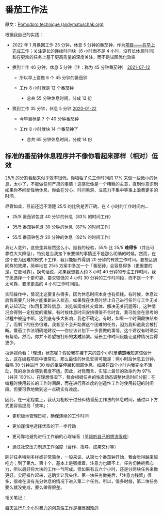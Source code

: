 # 番茄工作法

原文：[Pomodoro technique (andymatuschak.org)](https://notes.andymatuschak.org/zRtoDFQZWq5WYcN1dJH52wKXuKCT4s62B78)

根据我自己的实践：

- 2022 年 1 月换回工作 25 分钟，休息 5 分钟的番茄钟，作为[项目——在早上完成工作](https://notes.andymatuschak.org/z75qcWeAULZeQGbsKTmP2rXezBezxbTp9xL8H)；关注更长的连续时间块（6 小时而不是 4 小时，没有长休息时间）和在更难的任务上基于更高质量的深度关注，而不是试图优化效率

- 换到工作 40 分钟，休息 5 分钟（注：称为 45 分钟番茄钟） [2021-07-12](https://notes.andymatuschak.org/z2An8A72dXYUn5Z5HhLHJ7kC9H9SwRVH2HbM)

  - 所以早上要做 6 个 45 分钟的番茄钟

  - 工作 8 小时就是 12 个番茄钟

    - 总共 55 分钟休息时间，分成 12 份

- 换到工作 35 分钟，休息 5 分钟 [2020-01-22](https://notes.andymatuschak.org/z8ADGLGQuMmy2sEWp7sHdsiCscdJNrChxPEi3)

  - 今早目标是 7 个 40 分钟番茄钟

  - 工作 8 小时就快 14 个番茄钟了

    - 总共 65 分钟休息时间，分成 14 份

## 标准的番茄钟休息程序并不像你看起来那样（相对）低效

25/5 的分割看起来似乎效率很低。你牺牲了总工作时间的 17% 来做一些微小的休息，太小了，不能做任何严肃的事情！这感觉像是一个糟糕的主意，直到你意识到如果你**不**间断性地休息，你会在分心、时间黑洞、注意力不集中等事上浪费更多的时间。

尽管如此，目前还远不清楚 25/5 的比例是否正确。在 4 小时的工作时间内...

- 25/5 番茄钟包含 40 分钟的休息（83% 的时间工作）

- 35/5 番茄钟包含 30 分钟的休息（87% 的时间工作）

- 55/5 番茄钟包含 20 分钟的休息（92% 的时间工作）

真让人意外，这些差异居然这么小。据我的经验，55/5 比 25/5 **难得多**（并且可靠性大大降低），特别是当我接下来要做的事情还不是那么明确的时候。然而，在这个更为困难的模式下工作，我只能额外得到 20 分钟的有效工作时间。要想达到同样的效果，简单地在 25/5 方案中多加一个「番茄钟」会容易得多（更重要的是，它更可靠）。换句话说，如果我想要大约 3 小时 40 分钟的专注工作时间，我宁愿选择一个更可靠、要求较低的 4 小时 30 分钟的工作时间段，而不是一个不太可靠、要求更高的 4 小时工作时间段。

实际操作中，情况比这要复杂得多，因为休息时间本身也有损耗。有时候，休息过后我需要几分钟才能重新进入状态。如果我在休息时禁止自己进行任何与工作无关的认知活动（如回复琐碎信息、浏览新闻或社交媒体、解决无关问题等），这种情况会得到一定程度的缓解。有时候休息时间安排得很不合时宜，我可能会在思考的过程中被迫中断。这到底有多大影响，我也不确定。有时，如果一个时间段快结束了，而剩下的任务很难，我甚至不会开始做这个困难的任务，因为我知道我会被打断。番茄工作法明确地建议——你应该计划下一步要做的事情。这个建议有时确实有帮助。然而，你并不希望被打断的**太过**频繁。延长工作时间段能让这种情况变得更少。

拉远视角看：「理想」状态呢？假设我在接下来的四个小时里**清楚地**知道该做什么，这在编程项目中很常见，那么最佳的休息安排可能是：两小时后休息五分钟，每隔 30 分钟进行 30 秒的坐姿伸展和眼部休息。如果在四个小时内我完全不活动，我的身体会感到极度不适。因此，对我而言，实际上最佳的效率约为 97%（并非 100%）。在理想情况下，我会根据任务的性质动态调整休息时间分配：在编程时使用较长的工作时间段，而在进行高难度的创造性工作时使用较短的时间段。但要可靠地做到这一点确实有难度。

因此，在一定程度上，我认为相较于过分纠结番茄工作法的休息时间，通过以下方式更容易提高「效率」：

- 更积极地管理日程，确保连续的工作时间

- 更加谨慎地选择优质的下一步行动

- 更可靠地避免进行工作前的心理噪音（见[倾听自己的想法很难](https://notes.andymatuschak.org/z3ruCqbkUjU7U8MD5gaMjzmJV4GuENJ3ie1LP)）

- 通过社交压力制造工作强度（合作、指导、成果交付等）

除非任务特别多样或非常简单，一般来说，从第七个番茄钟开始，我会觉得越来越吃力；到了第九、第十个，基本上是强撑着，注意力也跟不上。任务切换耗费心力，所以最好将大块的工作一气呵成。但如果有五六个小时，还是分两块任务来做更好。实际操作起来，这确实让我头疼。第一块任务做完后，「注意力残留」很多，很难在没有充分休息的情况下进入第二个任务。所以，很多时候，第二块任务要么就没完成，要么做得很差。

相关笔记：

[每天进行几个小时费力的创意性工作是相当困难的](https://notes.andymatuschak.org/z2CimZy4H6BHkurFNQpqDjKitgpVud4pDTbwm)